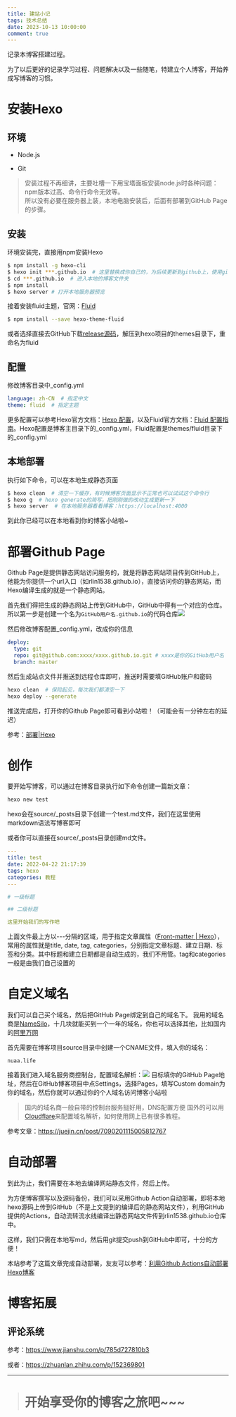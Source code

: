```yaml
---
title: 建站小记
tags: 技术总结
date: 2023-10-13 10:00:00
comment: true
---
```

记录本博客搭建过程。

为了以后更好的记录学习过程、问题解决以及一些随笔，特建立个人博客，开始养成写博客的习惯。

# 安装Hexo

## 环境

* Node.js

* Git

> 安装过程不再细讲，主要吐槽一下用宝塔面板安装node.js时各种问题：npm版本过高、命令行命令无效等。\
> 所以没有必要在服务器上装，本地电脑安装后，后面有部署到GitHub Page的步骤。

## 安装

环境安装完，直接用npm安装Hexo

``` bash
$ npm install -g hexo-cli
$ hexo init ***.github.io  # 这里替换成你自己的，为后续更新到github上，使用github名字.github.io
$ cd ***.github.io  # 进入本地的博客文件夹
$ npm install
$ hexo server # 打开本地服务器预览
```

接着安装fluid主题，官网：[Fluid](https://hexo.io/themes/)

``` bash
$ npm install --save hexo-theme-fluid
```

或者选择直接去GitHub下载[release源码](https://github.com/fluid-dev/hexo-theme-fluid/releases/tag/v1.9.5)，解压到hexo项目的themes目录下，重命名为fluid

## 配置

修改博客目录中_config.yml

``` yml
language: zh-CN  # 指定中文
theme: fluid  # 指定主题
```

更多配置可以参考Hexo官方文档：[Hexo 配置](https://hexo.io/zh-cn/docs/configuration)，以及Fluid官方文档：[Fluid 配置指南](https://hexo.fluid-dev.com/docs/guide/)。Hexo配置是博客主目录下的_config.yml，Fluid配置是themes/fluid目录下的_config.yml

## 本地部署

执行如下命令，可以在本地生成静态页面

``` bash
$ hexo clean  # 清空一下缓存，有时候博客页面显示不正常也可以试试这个命令行
$ hexo g  # hexo generate的简写，把刚刚做的改动生成更新一下
$ hexo server  # 在本地服务器看看博客：https://localhost:4000
```

到此你已经可以在本地看到你的博客小站啦~

# 部署Github Page

Github Page是提供静态网站访问服务的，就是将静态网站项目传到GitHub上，他能为你提供一个url入口（如rlin1538.github.io），直接访问你的静态网站，而Hexo编译生成的就是一个静态网站。

首先我们得把生成的静态网站上传到GitHub中，GitHub中得有一个对应的仓库。所以第一步是创建一个名为`GitHub用户名.github.io`的代码仓库![](001.png)

然后修改博客配置_config.yml，改成你的信息

``` yml
deploy:
  type: git
  repo: git@github.com:xxxx/xxxx.github.io.git # xxxx是你的GitHub用户名
  branch: master
```

然后生成站点文件并推送到远程仓库即可，推送时需要填GitHub账户和密码

``` bash
hexo clean  # 保险起见，每次我们都清空一下
hexo deploy --generate
```

推送完成后，打开你的Github Page即可看到小站啦！（可能会有一分钟左右的延迟）

参考：[部署|Hexo](https://hexo.io/zh-cn/docs/one-command-deployment)

# 创作

要开始写博客，可以通过在博客目录执行如下命令创建一篇新文章：

``` bash
hexo new test
```
hexo会在source/_posts目录下创建一个test.md文件，我们在这里使用markdown语法写博客即可

或者你可以直接在source/_posts目录创建md文件。

``` yml
---
title: test
date: 2022-04-22 21:17:39
tags: hexo
categories: 教程
---

# 一级标题

## 二级标题

这里开始我们的写作吧
```

上面文件最上方以---分隔的区域，用于指定文章属性（[Front-matter | Hexo](https://hexo.io/zh-cn/docs/front-matter)），常用的属性就是title, date, tag, categories，分别指定文章标题、建立日期、标签和分类。其中标题和建立日期都是自动生成的，我们不用管。tag和categories一般是由我们自己设置的

# 自定义域名

我们可以自己买个域名，然后把GitHub Page绑定到自己的域名下。
我用的域名商是[NameSilo](https://www.namesilo.com/)，十几块就能买到一个一年的域名，你也可以选择其他，比如国内的[阿里万网](https://wanwang.aliyun.com)

首先需要在博客项目source目录中创建一个CNAME文件，填入你的域名：

```
nuaa.life
```

接着我们进入域名服务商控制台，配置域名解析：![](2023-10-14-13-27-21.png)
目标填你的GitHub Page地址，然后在GitHub博客项目中点Settings，选择Pages，填写Custom domain为你的域名，然后你就可以通过你的个人域名访问博客小站啦

> 国内的域名商一般自带的控制台服务挺好用，DNS配置方便
> 国外的可以用[Cloudflare](https://cloudflare.com)来配置域名解析，如何使用网上已有很多教程。

参考文章：https://juejin.cn/post/7090201115005812767

# 自动部署

到此为止，我们需要在本地去编译网站静态文件，然后上传。

为方便博客撰写以及源码备份，我们可以采用Github Action自动部署，即将本地hexo源码上传到GitHub（不是上文提到的编译后的静态网站文件），利用GitHub提供的Actions，自动流转流水线编译出静态网站文件传到rlin1538.github.io仓库中。

这样，我们只需在本地写md，然后用git提交push到GitHub中即可，十分的方便！

本站参考了这篇文章完成自动部署，友友可以参考：[利用Github Actions自动部署Hexo博客](https://sanonz.github.io/2020/deploy-a-hexo-blog-from-github-actions/)


# 博客拓展

## 评论系统

参考：https://www.jianshu.com/p/785d727810b3

或者：https://zhuanlan.zhihu.com/p/152369801

---

> # 开始享受你的博客之旅吧~~~